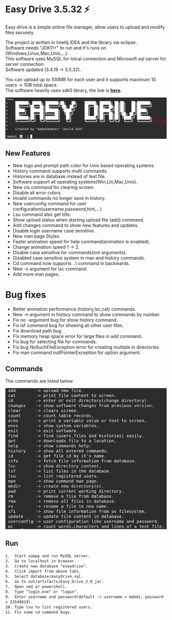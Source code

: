 # Easy Drive 3.5.32 ⚡
Easy drive is a simple online file manager, allow users to upload and modify files securely. <br>

The project is written in Intellij IDEA and the library via eclipse. <br>
Software needs "JDK11+" to run and it's runs on (Windows,Linux,Mac,Unix,...). <br>
This software uses MySQL for lolcal connection and Microsoft sql server for server connection. <br>
Software updated (3.4.19 -> 3.5.32).

You can upload up to 100MB for each user and it supports maximum 10 users -> 1GB total space. <br>
The software heavily uses sdk5 library, the link is **[here](https://github.com/mahdiDedsec/SDKLibrary-5.0).**

![ERROR](/shots/title.png)

## New Features

* New logo and prompt path color for Unix based operating systems.
* History command supports multi commands.
* Histories are in database instead of text file.
* Software support all operating systems(Win,Lin,Mac,Unix).
* New cls command for clearing screen.
* Disable all error colors.
* Invalid commands no longer save in history.
* New userconfig command for user configuration(username,password,hint,...)
* Lsu command also get title.
* Show upload status when starting upload file (add) command.
* Add changes command to show new features and updates.
* Disable login username case sensitive.
* New man page Styles.
* Faster animation speed for help command(animation is enabled).
* Change animation speed 1 -> 2.
* Disable case sensitive for commands(not arguments).
* Disabled case sensitive system in man and history commands.
* Cd command now supports ..\ command in backwards.
* New -s argument for lsc command.
* Add more man pages.

# Bug fixes
* Better animation performance (history,lsc,cat) commands.
* New -n argument in history command to show commands by number.
* Fix no -argument bug for show history command.
* Fix lsf command bug for showing all other user files.
* Fix download path bug.
* Fix memory heap space error for large files in add command.
* Fix bug for selecting file for commands.
* Fix bug NoSuchFileException error for creating multiple in directories.
* Fix man command nullPointerException for option argument.


## Commands

The commands are listed below.

![ERROR](/shots/help.png)

## Run

```
1.  Start xampp and run MySQL server.
2.  Go to localhost in browser.
3.  Create new database "esaydrive".
4.  Click import from above tabs.
5.  Select database/easydrive.sql.
6.  Go to out/artifacts/Easy_Drive_3_0_jar.
7.  Open cmd or powershell.
8.  Type "login.exe" or "login".
9.  Enter username and password(default -> username = mahdi, password = 23549918).
10. Type lsu to list registered users.
11. Fix some cd command bugs.
```
